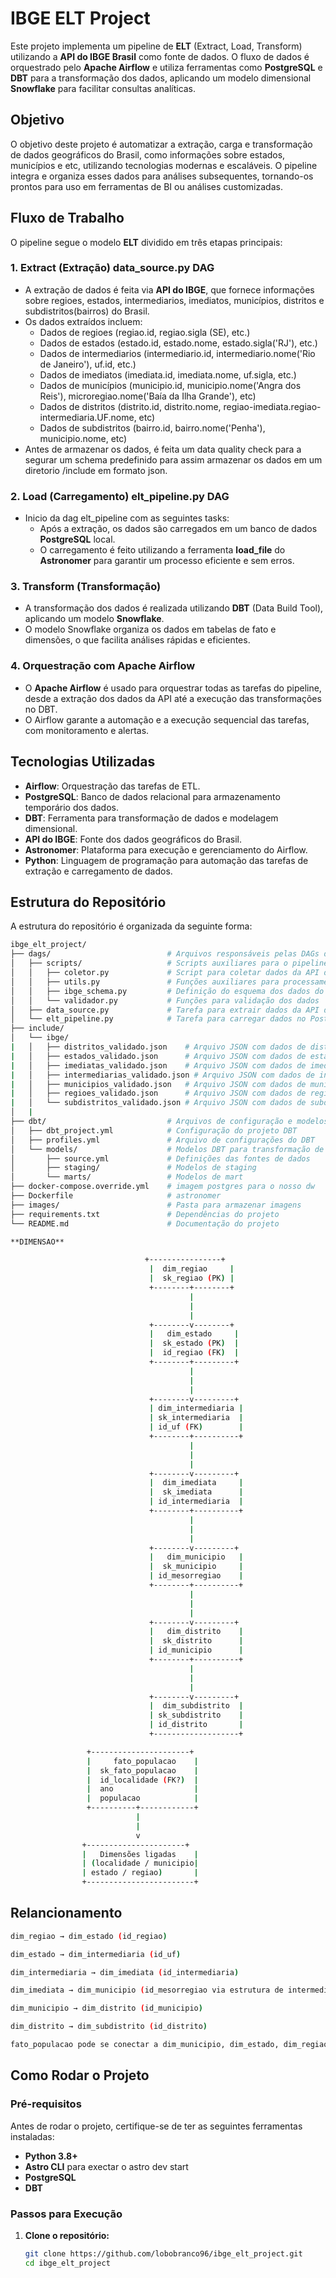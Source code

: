 # IBGE ELT Project

Este projeto implementa um pipeline de **ELT** (Extract, Load, Transform) utilizando a **API do IBGE Brasil** como fonte de dados. O fluxo de dados é orquestrado pelo **Apache Airflow** e utiliza ferramentas como **PostgreSQL** e **DBT** para a transformação dos dados, aplicando um modelo dimensional **Snowflake** para facilitar consultas analíticas.

## Objetivo

O objetivo deste projeto é automatizar a extração, carga e transformação de dados geográficos do Brasil, como informações sobre estados, municípios e etc, utilizando tecnologias modernas e escaláveis. O pipeline integra e organiza esses dados para análises subsequentes, tornando-os prontos para uso em ferramentas de BI ou análises customizadas.

## Fluxo de Trabalho

O pipeline segue o modelo **ELT** dividido em três etapas principais:

### 1. **Extract (Extração) data_source.py DAG**
- A extração de dados é feita via **API do IBGE**, que fornece informações sobre regioes, estados, intermediarios, imediatos, municípios, distritos e subdistritos(bairros) do Brasil.
- Os dados extraídos incluem:
  - Dados de regioes (regiao.id, regiao.sigla (SE), etc.)
  - Dados de estados (estado.id, estado.nome, estado.sigla('RJ'), etc.)
  - Dados de intermediarios (intermediario.id, intermediario.nome('Rio de Janeiro'), uf.id, etc.)
  - Dados de imediatos (imediata.id, imediata.nome, uf.sigla, etc.)
  - Dados de municípios (municipio.id, municipio.nome('Angra dos Reis'), microregiao.nome('Baía da Ilha Grande'), etc)
  - Dados de distritos (distrito.id, distrito.nome, regiao-imediata.regiao-intermediaria.UF.nome, etc)
  - Dados de subdistritos (bairro.id, bairro.nome('Penha'), municipio.nome, etc)
- Antes de armazenar os dados, é feita um data quality check para a segurar um schema predefinido para assim armazenar os dados em um diretorio /include em formato json.
  
### 2. **Load (Carregamento) elt_pipeline.py DAG**
- Inicio da dag elt_pipeline com as seguintes tasks:
  - Após a extração, os dados são carregados em um banco de dados **PostgreSQL** local.
  - O carregamento é feito utilizando a ferramenta **load_file** do **Astronomer** para garantir um processo eficiente e sem erros.

### 3. **Transform (Transformação)**
- A transformação dos dados é realizada utilizando **DBT** (Data Build Tool), aplicando um modelo **Snowflake**.
- O modelo Snowflake organiza os dados em tabelas de fato e dimensões, o que facilita análises rápidas e eficientes.

### 4. **Orquestração com Apache Airflow**
- O **Apache Airflow** é usado para orquestrar todas as tarefas do pipeline, desde a extração dos dados da API até a execução das transformações no DBT.
- O Airflow garante a automação e a execução sequencial das tarefas, com monitoramento e alertas.

## Tecnologias Utilizadas

- **Airflow**: Orquestração das tarefas de ETL.
- **PostgreSQL**: Banco de dados relacional para armazenamento temporário dos dados.
- **DBT**: Ferramenta para transformação de dados e modelagem dimensional.
- **API do IBGE**: Fonte dos dados geográficos do Brasil.
- **Astronomer**: Plataforma para execução e gerenciamento do Airflow.
- **Python**: Linguagem de programação para automação das tarefas de extração e carregamento de dados.

## Estrutura do Repositório

A estrutura do repositório é organizada da seguinte forma:

```bash
ibge_elt_project/
├── dags/                          # Arquivos responsáveis pelas DAGs do Airflow
│   ├── scripts/                   # Scripts auxiliares para o pipeline
│   │   ├── coletor.py             # Script para coletar dados da API do IBGE
│   │   ├── utils.py               # Funções auxiliares para processamento
│   │   ├── ibge_schema.py         # Definição do esquema dos dados do IBGE
│   │   └── validador.py           # Funções para validação dos dados
│   ├── data_source.py             # Tarefa para extrair dados da API do IBGE
│   └── elt_pipeline.py            # Tarefa para carregar dados no PostgreSQL, rodar as transformações DBT
├── include/                         
│   └── ibge/                   
|   │   ├── distritos_validado.json    # Arquivo JSON com dados de distritos validados
|   │   ├── estados_validado.json      # Arquivo JSON com dados de estados validados
|   │   ├── imediatas_validado.json    # Arquivo JSON com dados de imediatas validados
|   │   ├── intermediarias_validado.json # Arquivo JSON com dados de intermediárias validados
|   │   ├── municipios_validado.json   # Arquivo JSON com dados de municípios validados
|   │   ├── regioes_validado.json      # Arquivo JSON com dados de regiões validadas
|   │   └── subdistritos_validado.json # Arquivo JSON com dados de subdistritos validados        
│   |
├── dbt/                           # Arquivos de configuração e modelos DBT
│   ├── dbt_project.yml            # Configuração do projeto DBT
│   ├── profiles.yml               # Arquivo de configurações do DBT
│   └── models/                    # Modelos DBT para transformação de dados
│       ├── source.yml             # Definições das fontes de dados
│       ├── staging/               # Modelos de staging
│       └── marts/                 # Modelos de mart
├── docker-compose.override.yml    # imagem postgres para o nosso dw
├── Dockerfile                     # astronomer
├── images/                        # Pasta para armazenar imagens
├── requirements.txt               # Dependências do projeto
└── README.md                      # Documentação do projeto
```

```bash
**DIMENSAO**

                              +----------------+
                               |  dim_regiao     |
                               |  sk_regiao (PK) |
                               +--------+--------+
                                        |
                                        |
                                        |
                               +--------v--------+
                               |   dim_estado     |
                               |  sk_estado (PK)  |
                               |  id_regiao (FK)  |
                               +--------+---------+
                                        |
                                        |
                                        |
                               +--------v---------+
                               | dim_intermediaria |
                               | sk_intermediaria  |
                               | id_uf (FK)        |
                               +--------+----------+
                                        |
                                        |
                                        |
                               +--------v---------+
                               |  dim_imediata     |
                               |  sk_imediata      |
                               | id_intermediaria  |
                               +--------+----------+
                                        |
                                        |
                                        |
                               +--------v---------+
                               |   dim_municipio   |
                               |  sk_municipio     |
                               | id_mesorregiao    |
                               +--------+----------+
                                        |
                                        |
                                        |
                               +--------v---------+
                               |   dim_distrito    |
                               |  sk_distrito      |
                               | id_municipio      |
                               +--------+----------+
                                        |
                                        |
                                        |
                               +--------v---------+
                               |  dim_subdistrito  |
                               | sk_subdistrito    |
                               | id_distrito       |
                               +-------------------+
```

```bash
                 +----------------------+
                 |     fato_populacao    |
                 |  sk_fato_populacao    |
                 |  id_localidade (FK?)  |
                 |  ano                  |
                 |  populacao            |
                 +----------+------------+
                            |
                            |
                            v
                +----------------------+
                |   Dimensões ligadas    |
                | (localidade / municipio|
                | estado / regiao)       |
                +------------------------+
```

## Relancionamento
```bash
dim_regiao → dim_estado (id_regiao)

dim_estado → dim_intermediaria (id_uf)

dim_intermediaria → dim_imediata (id_intermediaria)

dim_imediata → dim_municipio (id_mesorregiao via estrutura de intermediárias)

dim_municipio → dim_distrito (id_municipio)

dim_distrito → dim_subdistrito (id_distrito)

fato_populacao pode se conectar a dim_municipio, dim_estado, dim_regiao dependendo da granularidade de "localidade".
```

## Como Rodar o Projeto

### Pré-requisitos

Antes de rodar o projeto, certifique-se de ter as seguintes ferramentas instaladas:

- **Python 3.8+**
- **Astro CLI** para exectar o astro dev start
- **PostgreSQL**
- **DBT**

### Passos para Execução

1. **Clone o repositório:**

   ```bash
   git clone https://github.com/lobobranco96/ibge_elt_project.git
   cd ibge_elt_project
   ```
